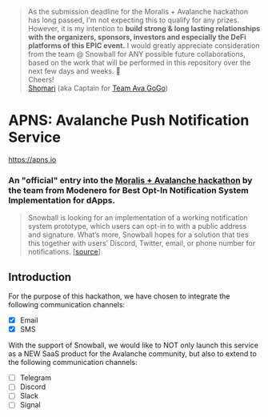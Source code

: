> As the submission deadline for the Moralis + Avalanche hackathon has long passed, I'm not expecting this to qualify for any prizes. However, it is my intention to __build strong & long lasting relationships with the organizers, sponsors, investors and especially the DeFi platforms of this EPIC event.__ I would greatly appreciate consideration from the team @ Snowball for ANY possible future collaborations, based on the work that will be performed in this repository over the next few days and weeks. 💪  
Cheers!  
[Shomari](https://twitter.com/ShomariPrince) (aka Captain for [Team Ava GoGo](https://twitter.com/AvaGoGoDeFi))

# APNS: Avalanche Push Notification Service

https://apns.io

### An "official" entry into the [Moralis + Avalanche hackathon](https://moralis.io/avalanche-hackathon/) by the team from Modenero for Best Opt-In Notification System Implementation for dApps.

> Snowball is looking for an implementation of a working notification system prototype, which users can opt-in to with a public address and signature. What’s more, Snowball hopes for a solution that ties this together with users’ Discord, Twitter, email, or phone number for notifications. [[source](https://medium.com/snowball-finance/snowball-joins-moralis-avalanche-hackathon-as-official-partner-595baa9bb234)]

## Introduction

For the purpose of this hackathon, we have chosen to integrate the following communication channels:

- [x] Email
- [x] SMS

With the support of Snowball, we would like to NOT only launch this service as a NEW SaaS product for the Avalanche community, but also to extend to the following communication channels:

- [ ] Telegram
- [ ] Discord
- [ ] Slack
- [ ] Signal
